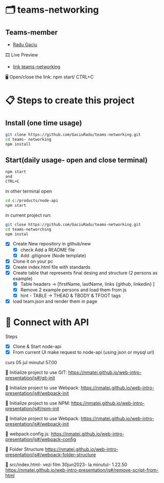 # 🗂️ teams-networking

## Teams-member

- [Radu Gaciu](https://github.com/GaciuRadu/teams-networking)

🎞 Live Preview

- [link teams-networking](https://gaciuradu.github.io/teams-networking/)

🖥️ Open/close the link: npm start/ CTRL+C

# 📋 Steps to create this project

## Install (one time usage)

```sh
git clone https://github.com/GaciuRadu/teams-networking.git
cd teams- networking
npm install
```

## Start(daily usage- open and close terminal)

```sh
npm start
and
CTRL+C
```

in other terminal open

```sh
cd c:/products/node-api
npm start
```

in current project run:

```sh
git close https://github.com/GaciuRadu/teams-networking.git
cd teams-networching
npm instal
```

- [x] Create New repository in github/new
  - [x] check Add a README file
  - [x] Add .gitignore (Node template)
- [x] Clone it on your pc
- [x] Create index.html file with standards
- [x] Create table that represents final desing and structure (2 persons as example)
  - [x] Table headers -> [firstName, lastName, links {github, linkedin} ]
  - [x] Remove 2 example persons and load them from js
  - [x] hint - TABLE -> THEAD & TBODY & TFOOT tags
- [x] load team.json and render them in page

# 🧩 Connect with API

Steps

- [x] Clone & Start node-api
- [x] From current UI make request to node-api (using json or mysql url)

curs 05 jul minutul 57.00

📃 Initialize project to use GIT:
https://nmatei.github.io/web-intro-presentation/js#/git-init

📄 Initialize project to use Webpack:
https://nmatei.github.io/web-intro-presentation/js#/webpack-init

📄 Initialize project to use NPM:
https://nmatei.github.io/web-intro-presentation/js#/npm-init

📄 Initialize project to use Webpack:
https://nmatei.github.io/web-intro-presentation/js#/webpack-init

📄 webpack.config.js:
https://nmatei.github.io/web-intro-presentation/js#/webpack-config

📄 Folder Structure
https://nmatei.github.io/web-intro-presentation/js#/webpack-folder-structure

📄 src/index.html- vezi film 30jun2023- la minutul- 1.22.50
https://nmatei.github.io/web-intro-presentation/js#/remove-script-from-html
